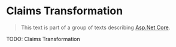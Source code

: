 # Claims Transformation

> This text is part of a group of texts describing [Asp.Net Core](../Index.md).

TODO: Claims Transformation